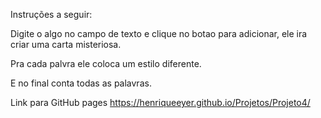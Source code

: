 Instruções a seguir:

Digite o algo no campo de texto e clique no botao para adicionar, ele ira criar uma carta misteriosa.

Pra cada palvra ele coloca um estilo diferente.

E no final conta todas as palavras.

Link para GitHub pages https://henriqueeyer.github.io/Projetos/Projeto4/
